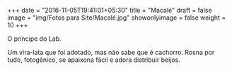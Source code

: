 +++
date = "2016-11-05T19:41:01+05:30"
title = "Macalé"
draft = false
image = "img/Fotos para Site/Macalé.jpg"
showonlyimage = false
weight = 10
+++

O príncipe do Lab.
<!--more-->

Um vira-lata que foi adotado, mas não sabe que é cachorro. Rosna por tudo, fotogênico, se apaixona fácil e adora distribuir beijos.
